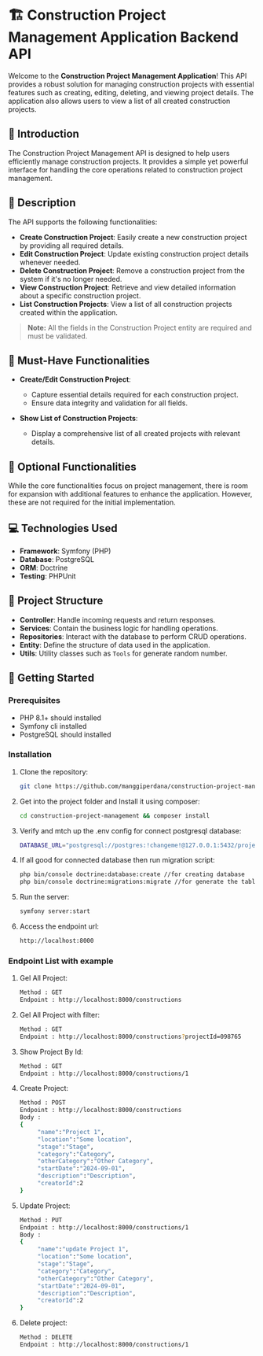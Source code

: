 # 🏗️ Construction Project Management Application Backend API

Welcome to the **Construction Project Management Application**! This API provides a robust solution for managing construction projects with essential features such as creating, editing, deleting, and viewing project details. The application also allows users to view a list of all created construction projects.

## 🚀 Introduction

The Construction Project Management API is designed to help users efficiently manage construction projects. It provides a simple yet powerful interface for handling the core operations related to construction project management.

## 📜 Description

The API supports the following functionalities:

- **Create Construction Project**: Easily create a new construction project by providing all required details.
- **Edit Construction Project**: Update existing construction project details whenever needed.
- **Delete Construction Project**: Remove a construction project from the system if it's no longer needed.
- **View Construction Project**: Retrieve and view detailed information about a specific construction project.
- **List Construction Projects**: View a list of all construction projects created within the application.

> **Note:** All the fields in the Construction Project entity are required and must be validated.

## 🎯 Must-Have Functionalities

- **Create/Edit Construction Project**: 
  - Capture essential details required for each construction project.
  - Ensure data integrity and validation for all fields.

- **Show List of Construction Projects**:
  - Display a comprehensive list of all created projects with relevant details.

## 🔧 Optional Functionalities

While the core functionalities focus on project management, there is room for expansion with additional features to enhance the application. However, these are not required for the initial implementation.

## 💻 Technologies Used

- **Framework**: Symfony (PHP)
- **Database**: PostgreSQL
- **ORM**: Doctrine
- **Testing**: PHPUnit

## 📁 Project Structure

- **Controller**: Handle incoming requests and return responses.
- **Services**: Contain the business logic for handling operations.
- **Repositories**: Interact with the database to perform CRUD operations.
- **Entity**: Define the structure of data used in the application.
- **Utils**: Utility classes such as `Tools` for generate random number.

## 🚀 Getting Started

### Prerequisites
- PHP 8.1+ should installed
- Symfony cli installed
- PostgreSQL should installed

### Installation

1. Clone the repository:
   ```bash
   git clone https://github.com/manggiperdana/construction-project-management
   ```
2. Get into the project folder and Install it using composer:
   ```bash
   cd construction-project-management && composer install
   ```
3. Verify and mtch up the .env config for connect postgresql database:
   ```bash
   DATABASE_URL="postgresql://postgres:!changeme!@127.0.0.1:5432/project?serverVersion=16&charset=utf8"
   ```
4. If all good for connected database then run migration script:
   ```bash
   php bin/console doctrine:database:create //for creating database
   php bin/console doctrine:migrations:migrate //for generate the tables
   ```
5. Run the server:
   ```bash
   symfony server:start
   ```
6. Access the endpoint url:
   ```bash
   http://localhost:8000
   ```

### Endpoint List with example

1. Gel All Project:
   ```bash
   Method : GET
   Endpoint : http://localhost:8000/constructions 
   ```
2. Gel All Project with filter:
   ```bash
   Method : GET
   Endpoint : http://localhost:8000/constructions?projectId=098765
   ```
3. Show Project By Id:
   ```bash
   Method : GET
   Endpoint : http://localhost:8000/constructions/1
   ```
4. Create Project:
   ```bash
   Method : POST
   Endpoint : http://localhost:8000/constructions
   Body :
   {
        "name":"Project 1",
        "location":"Some location",
        "stage":"Stage",
        "category":"Category",
        "otherCategory":"Other Category",
        "startDate":"2024-09-01",
        "description":"Description",
        "creatorId":2
   }
   ```
5. Update Project:
   ```bash
   Method : PUT
   Endpoint : http://localhost:8000/constructions/1
   Body :
   {
        "name":"update Project 1",
        "location":"Some location",
        "stage":"Stage",
        "category":"Category",
        "otherCategory":"Other Category",
        "startDate":"2024-09-01",
        "description":"Description",
        "creatorId":2
   }
   ```
6. Delete project:
   ```bash
   Method : DELETE
   Endpoint : http://localhost:8000/constructions/1
   ```